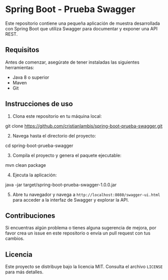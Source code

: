 # Spring Boot - Prueba Swagger

Este repositorio contiene una pequeña aplicación de muestra desarrollada con Spring Boot que utiliza Swagger para documentar y exponer una API REST.

## Requisitos

Antes de comenzar, asegúrate de tener instaladas las siguientes herramientas:

- Java 8 o superior
- Maven
- Git

## Instrucciones de uso

1. Clona este repositorio en tu máquina local:

git clone https://github.com/cristianlambis/spring-boot-prueba-swagger.git

2. Navega hasta el directorio del proyecto:

cd spring-boot-prueba-swagger

3. Compila el proyecto y genera el paquete ejecutable:

mvn clean package

4. Ejecuta la aplicación:

java -jar target/spring-boot-prueba-swagger-1.0.0.jar

5. Abre tu navegador y navega a `http://localhost:8080/swagger-ui.html` para acceder a la interfaz de Swagger y explorar la API.

## Contribuciones

Si encuentras algún problema o tienes alguna sugerencia de mejora, por favor crea un issue en este repositorio o envía un pull request con tus cambios.

## Licencia

Este proyecto se distribuye bajo la licencia MIT. Consulta el archivo `LICENSE` para más detalles.
